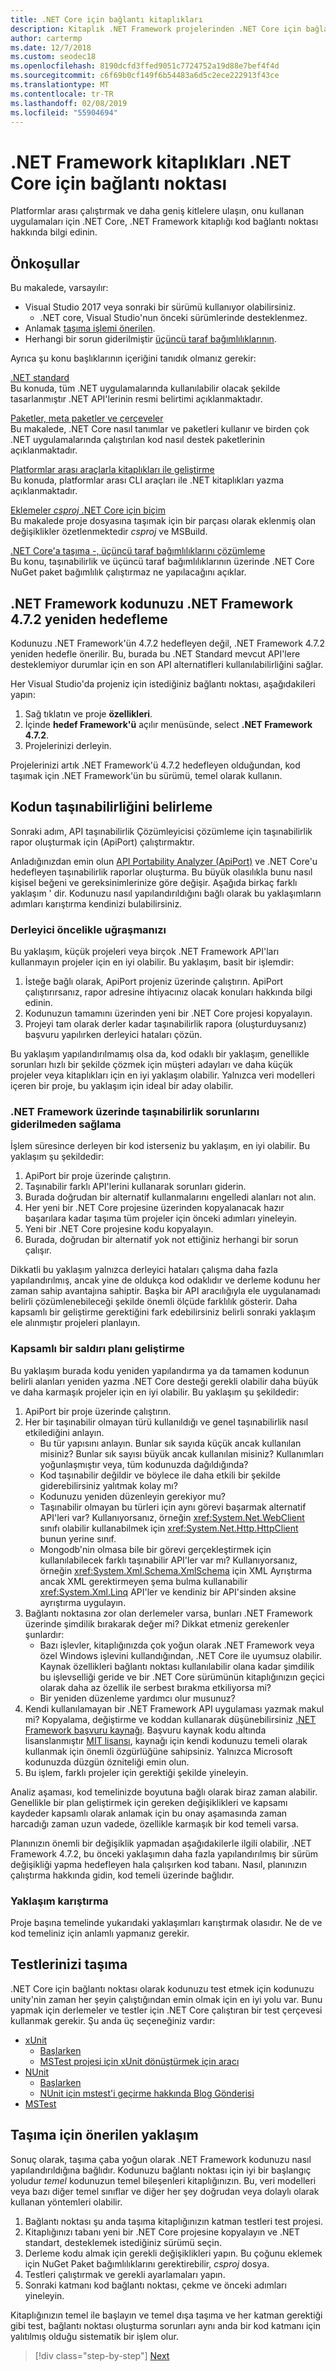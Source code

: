 ```yaml
---
title: .NET Core için bağlantı kitaplıkları
description: Kitaplık .NET Framework projelerinden .NET Core için bağlantı noktası hakkında bilgi edinin.
author: cartermp
ms.date: 12/7/2018
ms.custom: seodec18
ms.openlocfilehash: 8190dcfd3ffed9051c7724752a19d88e7bef4f4d
ms.sourcegitcommit: c6f69b0cf149f6b54483a6d5c2ece222913f43ce
ms.translationtype: MT
ms.contentlocale: tr-TR
ms.lasthandoff: 02/08/2019
ms.locfileid: "55904694"
---
```

# <a name="port-net-framework-libraries-to-net-core"></a>.NET Framework kitaplıkları .NET Core için bağlantı noktası

Platformlar arası çalıştırmak ve daha geniş kitlelere ulaşın, onu kullanan uygulamaları için .NET Core, .NET Framework kitaplığı kod bağlantı noktası hakkında bilgi edinin.

## <a name="prerequisites"></a>Önkoşullar

Bu makalede, varsayılır:

- Visual Studio 2017 veya sonraki bir sürümü kullanıyor olabilirsiniz.
  - .NET core, Visual Studio'nun önceki sürümlerinde desteklenmez.
- Anlamak [taşıma işlemi önerilen](index.md).
- Herhangi bir sorun giderilmiştir [üçüncü taraf bağımlılıklarının](third-party-deps.md).

Ayrıca şu konu başlıklarının içeriğini tanıdık olmanız gerekir:

[.NET standard](~/docs/standard/net-standard.md)   
Bu konuda, tüm .NET uygulamalarında kullanılabilir olacak şekilde tasarlanmıştır .NET API'lerinin resmi belirtimi açıklanmaktadır.

[Paketler, meta paketler ve çerçeveler](~/docs/core/packages.md)   
Bu makalede, .NET Core nasıl tanımlar ve paketleri kullanır ve birden çok .NET uygulamalarında çalıştırılan kod nasıl destek paketlerinin açıklanmaktadır.

[Platformlar arası araçlarla kitaplıkları ile geliştirme](~/docs/core/tutorials/libraries.md)   
Bu konuda, platformlar arası CLI araçları ile .NET kitaplıkları yazma açıklanmaktadır.

[Eklemeler *csproj* .NET Core için biçim](~/docs/core/tools/csproj.md)   
Bu makalede proje dosyasına taşımak için bir parçası olarak eklenmiş olan değişiklikler özetlenmektedir *csproj* ve MSBuild.

[.NET Core'a taşıma -, üçüncü taraf bağımlılıklarını çözümleme](~/docs/core/porting/third-party-deps.md)   
Bu konu, taşınabilirlik ve üçüncü taraf bağımlılıklarının üzerinde .NET Core NuGet paket bağımlılık çalıştırmaz ne yapılacağını açıklar.

## <a name="retargeting-your-net-framework-code-to-net-framework-472"></a>.NET Framework kodunuzu .NET Framework 4.7.2 yeniden hedefleme

Kodunuzu .NET Framework'ün 4.7.2 hedefleyen değil, .NET Framework 4.7.2 yeniden hedefle önerilir. Bu, burada bu .NET Standard mevcut API'lere desteklemiyor durumlar için en son API alternatifleri kullanılabilirliğini sağlar.

Her Visual Studio'da projeniz için istediğiniz bağlantı noktası, aşağıdakileri yapın:

1. Sağ tıklatın ve proje **özellikleri**.
1. İçinde **hedef Framework'ü** açılır menüsünde, select **.NET Framework 4.7.2**.
1. Projelerinizi derleyin.

Projelerinizi artık .NET Framework'ü 4.7.2 hedefleyen olduğundan, kod taşımak için .NET Framework'ün bu sürümü, temel olarak kullanın.

## <a name="determining-the-portability-of-your-code"></a>Kodun taşınabilirliğini belirleme

Sonraki adım, API taşınabilirlik Çözümleyicisi çözümleme için taşınabilirlik rapor oluşturmak için (ApiPort) çalıştırmaktır.

Anladığınızdan emin olun [API Portability Analyzer (ApiPort)](../../standard/analyzers/portability-analyzer.md) ve .NET Core'u hedefleyen taşınabilirlik raporlar oluşturma. Bu büyük olasılıkla bunu nasıl kişisel beğeni ve gereksinimlerinize göre değişir. Aşağıda birkaç farklı yaklaşım ' dir. Kodunuzu nasıl yapılandırıldığını bağlı olarak bu yaklaşımların adımları karıştırma kendinizi bulabilirsiniz.

### <a name="dealing-primarily-with-the-compiler"></a>Derleyici öncelikle uğraşmanızı

Bu yaklaşım, küçük projeleri veya birçok .NET Framework API'ları kullanmayın projeler için en iyi olabilir. Bu yaklaşım, basit bir işlemdir:

1. İsteğe bağlı olarak, ApiPort projeniz üzerinde çalıştırın. ApiPort çalıştırırsanız, rapor adresine ihtiyacınız olacak konuları hakkında bilgi edinin.
1. Kodunuzun tamamını üzerinden yeni bir .NET Core projesi kopyalayın.
1. Projeyi tam olarak derler kadar taşınabilirlik rapora (oluşturduysanız) başvuru yapılırken derleyici hataları çözün.

Bu yaklaşım yapılandırılmamış olsa da, kod odaklı bir yaklaşım, genellikle sorunları hızlı bir şekilde çözmek için müşteri adayları ve daha küçük projeler veya kitaplıkları için en iyi yaklaşım olabilir. Yalnızca veri modelleri içeren bir proje, bu yaklaşım için ideal bir aday olabilir.

### <a name="staying-on-the-net-framework-until-portability-issues-are-resolved"></a>.NET Framework üzerinde taşınabilirlik sorunlarını giderilmeden sağlama

İşlem süresince derleyen bir kod isterseniz bu yaklaşım, en iyi olabilir. Bu yaklaşım şu şekildedir:

1. ApiPort bir proje üzerinde çalıştırın.
1. Taşınabilir farklı API'lerini kullanarak sorunları giderin.
1. Burada doğrudan bir alternatif kullanmalarını engelledi alanları not alın.
1. Her yeni bir .NET Core projesine üzerinden kopyalanacak hazır başarılara kadar taşıma tüm projeler için önceki adımları yineleyin.
1. Yeni bir .NET Core projesine kodu kopyalayın.
1. Burada, doğrudan bir alternatif yok not ettiğiniz herhangi bir sorun çalışır.

Dikkatli bu yaklaşım yalnızca derleyici hataları çalışma daha fazla yapılandırılmış, ancak yine de oldukça kod odaklıdır ve derleme kodunu her zaman sahip avantajına sahiptir. Başka bir API aracılığıyla ele uygulanamadı belirli çözümlenebileceği şekilde önemli ölçüde farklılık gösterir. Daha kapsamlı bir geliştirme gerektiğini fark edebilirsiniz belirli sonraki yaklaşım ele alınmıştır projeleri planlayın.

### <a name="developing-a-comprehensive-plan-of-attack"></a>Kapsamlı bir saldırı planı geliştirme

Bu yaklaşım burada kodu yeniden yapılandırma ya da tamamen kodunun belirli alanları yeniden yazma .NET Core desteği gerekli olabilir daha büyük ve daha karmaşık projeler için en iyi olabilir. Bu yaklaşım şu şekildedir:

1. ApiPort bir proje üzerinde çalıştırın.
1. Her bir taşınabilir olmayan türü kullanıldığı ve genel taşınabilirlik nasıl etkilediğini anlayın.
   - Bu tür yapısını anlayın. Bunlar sık sayıda küçük ancak kullanılan misiniz? Bunlar sık sayısı büyük ancak kullanılan misiniz? Kullanımları yoğunlaşmıştır veya, tüm kodunuzda dağıldığında?
   - Kod taşınabilir değildir ve böylece ile daha etkili bir şekilde giderebilirsiniz yalıtmak kolay mı?
   - Kodunuzu yeniden düzenleyin gerekiyor mu?
   - Taşınabilir olmayan bu türleri için aynı görevi başarmak alternatif API'leri var? Kullanıyorsanız, örneğin <xref:System.Net.WebClient> sınıfı olabilir kullanabilmek için <xref:System.Net.Http.HttpClient> bunun yerine sınıf.
   - Mongodb'nin olmasa bile bir görevi gerçekleştirmek için kullanılabilecek farklı taşınabilir API'ler var mı? Kullanıyorsanız, örneğin <xref:System.Xml.Schema.XmlSchema> için XML Ayrıştırma ancak XML gerektirmeyen şema bulma kullanabilir <xref:System.Xml.Linq> API'ler ve kendiniz bir API'sinden aksine ayrıştırma uygulayın.
1. Bağlantı noktasına zor olan derlemeler varsa, bunları .NET Framework üzerinde şimdilik bırakarak değer mi? Dikkat etmeniz gerekenler şunlardır:
   - Bazı işlevler, kitaplığınızda çok yoğun olarak .NET Framework veya özel Windows işlevini kullandığından, .NET Core ile uyumsuz olabilir. Kaynak özellikleri bağlantı noktası kullanılabilir olana kadar şimdilik bu işlevselliği geride ve bir .NET Core sürümünün kitaplığınızın geçici olarak daha az özellik ile serbest bırakma etkiliyorsa mi?
   - Bir yeniden düzenleme yardımcı olur musunuz?
1. Kendi kullanılamayan bir .NET Framework API uygulaması yazmak makul mi?
   Kopyalama, değiştirme ve koddan kullanarak düşünebilirsiniz [.NET Framework başvuru kaynağı](https://github.com/Microsoft/referencesource). Başvuru kaynak kodu altında lisanslanmıştır [MIT lisansı](https://github.com/Microsoft/referencesource/blob/master/LICENSE.txt), kaynağı için kendi kodunuzu temeli olarak kullanmak için önemli özgürlüğüne sahipsiniz. Yalnızca Microsoft kodunuzda düzgün özniteliği emin olun.
1. Bu işlem, farklı projeler için gerektiği şekilde yineleyin.
 
Analiz aşaması, kod temelinizde boyutuna bağlı olarak biraz zaman alabilir. Genellikle bir plan geliştirmek için gereken değişiklikleri ve kapsamı kaydeder kapsamlı olarak anlamak için bu onay aşamasında zaman harcadığı zaman uzun vadede, özellikle karmaşık bir kod temeli varsa.

Planınızın önemli bir değişiklik yapmadan aşağıdakilerle ilgili olabilir, .NET Framework 4.7.2, bu önceki yaklaşımın daha fazla yapılandırılmış bir sürüm değişikliği yapma hedefleyen hala çalışırken kod tabanı. Nasıl, planınızın çalıştırma hakkında gidin, kod temeli üzerinde bağlıdır.

### <a name="mixing-approaches"></a>Yaklaşım karıştırma

Proje başına temelinde yukarıdaki yaklaşımları karıştırmak olasıdır. Ne de ve kod temeliniz için anlamlı yapmanız gerekir.

## <a name="porting-your-tests"></a>Testlerinizi taşıma

.NET Core için bağlantı noktası olarak kodunuzu test etmek için kodunuzu unity'nin zaman her şeyin çalıştığından emin olmak için en iyi yolu var. Bunu yapmak için derlemeler ve testler için .NET Core çalıştıran bir test çerçevesi kullanmak gerekir. Şu anda üç seçeneğiniz vardır:

- [xUnit](https://xunit.github.io/)
  * [Başlarken](https://xunit.github.io/docs/getting-started-dotnet-core.html)
  * [MSTest projesi için xUnit dönüştürmek için aracı](https://github.com/dotnet/codeformatter/tree/master/src/XUnitConverter)
- [NUnit](https://nunit.org/)
  * [Başlarken](https://github.com/nunit/docs/wiki/Installation)
  * [NUnit için mstest'i geçirme hakkında Blog Gönderisi](https://www.florian-rappl.de/News/Page/275/convert-mstest-to-nunit)
- [MSTest](https://docs.microsoft.com/visualstudio/test/unit-test-basics)

## <a name="recommended-approach-to-porting"></a>Taşıma için önerilen yaklaşım

Sonuç olarak, taşıma çaba yoğun olarak .NET Framework kodunuzu nasıl yapılandırıldığına bağlıdır. Kodunuzu bağlantı noktası için iyi bir başlangıç yoludur *temel* kodunuzun temel bileşenleri kitaplığınızın. Bu, veri modelleri veya bazı diğer temel sınıflar ve diğer her şey doğrudan veya dolaylı olarak kullanan yöntemleri olabilir.

1. Bağlantı noktası şu anda taşıma kitaplığınızın katman testleri test projesi.
1. Kitaplığınızı tabanı yeni bir .NET Core projesine kopyalayın ve .NET standart, desteklemek istediğiniz sürümü seçin.
1. Derleme kodu almak için gerekli değişiklikleri yapın. Bu çoğunu eklemek için NuGet Paket bağımlılıklarını gerektirebilir, *csproj* dosya.
1. Testleri çalıştırmak ve gerekli ayarlamaları yapın.
1. Sonraki katmanı kod bağlantı noktası, çekme ve önceki adımları yineleyin.

Kitaplığınızın temel ile başlayın ve temel dışa taşıma ve her katman gerektiği gibi test, bağlantı noktası oluşturma sorunları aynı anda bir kod katmanı için yalıtılmış olduğu sistematik bir işlem olur.

>[!div class="step-by-step"]
>[Next](project-structure.md)
